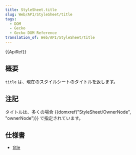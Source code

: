 ```yaml
---
title: StyleSheet.title
slug: Web/API/StyleSheet/title
tags:
  - DOM
  - Gecko
  - Gecko DOM Reference
translation_of: Web/API/StyleSheet/title
---
```

{{ApiRef}}

## 概要

`title` は、現在のスタイルシートのタイトルを返します。

## 注記

タイトルは、多くの場合 {{domxref("StyleSheet/OwnerNode", "ownerNode")}} で指定されています。

## 仕様書

- [title](http://www.w3.org/TR/2000/REC-DOM-Level-2-Style-20001113/stylesheets.html#StyleSheets-StyleSheet-title)
